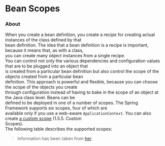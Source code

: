 # Bean Scopes  

### About
When you create a bean definition, you create a recipe for creating actual instances of the class defined by that  
bean definition. The idea that a bean definition is a recipe is important, because it means that, as with a class,  
you can create many object instances from a single recipe.  
You can control not only the various dependencies and configuration values that are to be plugged into an object that  
is created from a particular bean definition but also control the scope of the objects created from a particular bean  
definition. This approach is powerful and flexible, because you can choose the scope of the objects you create  
through configuration instead of having to bake in the scope of an object at the Java class level. Beans can be  
defined to be deployed in one of a number of scopes. The Spring Framework supports six scopes, four of which are  
available only if you use a web-aware `ApplicationContext`. You can also create 
[a custom scope](https://docs.spring.io/spring/docs/current/spring-framework-reference/core.html#beans-factory-scopes-custom) 
(1.5.5. Custom  
Scopes).  
The following table describes the supported scopes:  



>Information has been taken from [her](https://docs.spring.io/spring/docs/current/spring-framework-reference/core.html).  